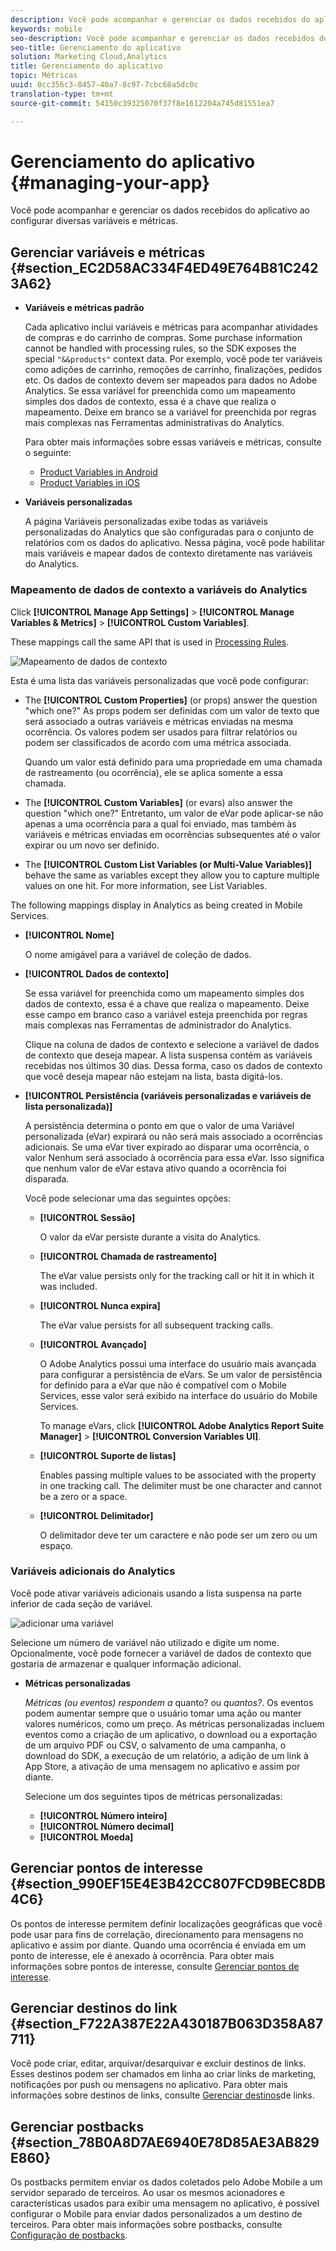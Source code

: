 ```yaml
---
description: Você pode acompanhar e gerenciar os dados recebidos do aplicativo ao configurar diversas variáveis e métricas.
keywords: mobile
seo-description: Você pode acompanhar e gerenciar os dados recebidos do aplicativo ao configurar diversas variáveis e métricas.
seo-title: Gerenciamento do aplicativo
solution: Marketing Cloud,Analytics
title: Gerenciamento do aplicativo
topic: Métricas
uuid: 0cc356c3-8457-40a7-8c97-7cbc68a5dc0c
translation-type: tm+mt
source-git-commit: 54150c39325070f37f8e1612204a745d81551ea7

---
```



# Gerenciamento do aplicativo {#managing-your-app}

Você pode acompanhar e gerenciar os dados recebidos do aplicativo ao configurar diversas variáveis e métricas.

## Gerenciar variáveis e métricas {#section_EC2D58AC334F4ED49E764B81C2423A62}

* **Variáveis e métricas padrão**

   Cada aplicativo inclui variáveis e métricas para acompanhar atividades de compras e do carrinho de compras. Some purchase information cannot be handled with processing rules, so the SDK exposes the special `"&&products"` context data. Por exemplo, você pode ter variáveis como adições de carrinho, remoções de carrinho, finalizações, pedidos etc. Os dados de contexto devem ser mapeados para dados no Adobe Analytics. Se essa variável for preenchida como um mapeamento simples dos dados de contexto, essa é a chave que realiza o mapeamento. Deixe em branco se a variável for preenchida por regras mais complexas nas Ferramentas administrativas do Analytics.

   Para obter mais informações sobre essas variáveis e métricas, consulte o seguinte:

   * [Product Variables in Android](/help/android/analytics-main/products/products.md)
   * [Product Variables in iOS](/help/ios/analytics-main/products/products.md)

* **Variáveis personalizadas**

   A página Variáveis personalizadas exibe todas as variáveis personalizadas do Analytics que são configuradas para o conjunto de relatórios com os dados do aplicativo. Nessa página, você pode habilitar mais variáveis e mapear dados de contexto diretamente nas variáveis do Analytics.

### Mapeamento de dados de contexto a variáveis do Analytics

Click **[!UICONTROL Manage App Settings]** &gt; **[!UICONTROL Manage Variables &amp; Metrics]** &gt; **[!UICONTROL Custom Variables]**.

These mappings call the same API that is used in [Processing Rules](https://docs.adobe.com/content/help/en/analytics/admin/admin-tools/processing-rules/processing-rules.html).

![Mapeamento de dados de contexto](assets/custom_data_content.png)

Esta é uma lista das variáveis personalizadas que você pode configurar:

* The **[!UICONTROL Custom Properties]** (or props) answer the question "which one?" As props podem ser definidas com um valor de texto que será associado a outras variáveis e métricas enviadas na mesma ocorrência. Os valores podem ser usados para filtrar relatórios ou podem ser classificados de acordo com uma métrica associada.

   Quando um valor está definido para uma propriedade em uma chamada de rastreamento (ou ocorrência), ele se aplica somente a essa chamada.

* The **[!UICONTROL Custom Variables]** (or evars) also answer the question "which one?" Entretanto, um valor de eVar pode aplicar-se não apenas a uma ocorrência para a qual foi enviado, mas também às variáveis e métricas enviadas em ocorrências subsequentes até o valor expirar ou um novo ser definido.
* The **[!UICONTROL Custom List Variables (or Multi-Value Variables)]** behave the same as variables except they allow you to capture multiple values on one hit. For more information, see List Variables.[](https://docs.adobe.com/content/help/en/analytics/implementation/javascript-implementation/variables-analytics-reporting/page-variables.html)

The following mappings display in Analytics as being created in Mobile Services.

* **[!UICONTROL Nome]**

   O nome amigável para a variável de coleção de dados.

* **[!UICONTROL Dados de contexto]**

   Se essa variável for preenchida como um mapeamento simples dos dados de contexto, essa é a chave que realiza o mapeamento. Deixe esse campo em branco caso a variável esteja preenchida por regras mais complexas nas Ferramentas de administrador do Analytics.

   Clique na coluna de dados de contexto e selecione a variável de dados de contexto que deseja mapear. A lista suspensa contém as variáveis recebidas nos últimos 30 dias. Dessa forma, caso os dados de contexto que você deseja mapear não estejam na lista, basta digitá-los.

* **[!UICONTROL Persistência (variáveis personalizadas e variáveis de lista personalizada)]**

   A persistência determina o ponto em que o valor de uma Variável personalizada (eVar) expirará ou não será mais associado a ocorrências adicionais. Se uma eVar tiver expirado ao disparar uma ocorrência, o valor Nenhum será associado à ocorrência para essa eVar. Isso significa que nenhum valor de eVar estava ativo quando a ocorrência foi disparada.

   Você pode selecionar uma das seguintes opções:

   * **[!UICONTROL Sessão]**

      O valor da eVar persiste durante a visita do Analytics.

   * **[!UICONTROL Chamada de rastreamento]**

      The eVar value persists only for the tracking call or hit it in which it was included.

   * **[!UICONTROL Nunca expira]**

      The eVar value persists for all subsequent tracking calls.
   * **[!UICONTROL Avançado]**

      O Adobe Analytics possui uma interface do usuário mais avançada para configurar a persistência de eVars. Se um valor de persistência for definido para a eVar que não é compatível com o Mobile Services, esse valor será exibido na interface do usuário do Mobile Services.

      To manage eVars, click **[!UICONTROL Adobe Analytics Report Suite Manager]** &gt; **[!UICONTROL Conversion Variables UI]**.

   * **[!UICONTROL Suporte de listas]**

      Enables passing multiple values to be associated with the property in one tracking call. The delimiter must be one character and cannot be a zero or a space.

   * **[!UICONTROL Delimitador]**

      O delimitador deve ter um caractere e não pode ser um zero ou um espaço.

### Variáveis adicionais do Analytics

Você pode ativar variáveis adicionais usando a lista suspensa na parte inferior de cada seção de variável.

![adicionar uma variável](assets/add_variable.png)

Selecione um número de variável não utilizado e digite um nome. Opcionalmente, você pode fornecer a variável de dados de contexto que gostaria de armazenar e qualquer informação adicional.

* **Métricas personalizadas**

   *Métricas (ou eventos) respondem a* quanto? ou *quantos?*. Os eventos podem aumentar sempre que o usuário tomar uma ação ou manter valores numéricos, como um preço. As métricas personalizadas incluem eventos como a criação de um aplicativo, o download ou a exportação de um arquivo PDF ou CSV, o salvamento de uma campanha, o download do SDK, a execução de um relatório, a adição de um link à App Store, a ativação de uma mensagem no aplicativo e assim por diante.

   Selecione um dos seguintes tipos de métricas personalizadas:

   * **[!UICONTROL Número inteiro]**
   * **[!UICONTROL Número decimal]**
   * **[!UICONTROL Moeda]**

## Gerenciar pontos de interesse {#section_990EF15E4E3B42CC807FCD9BEC8DB4C6}

Os pontos de interesse permitem definir localizações geográficas que você pode usar para fins de correlação, direcionamento para mensagens no aplicativo e assim por diante. Quando uma ocorrência é enviada em um ponto de interesse, ele é anexado à ocorrência. Para obter mais informações sobre pontos de interesse, consulte [Gerenciar pontos de interesse](/help/using/location/t-manage-points.md).

## Gerenciar destinos do link {#section_F722A387E22A430187B063D358A87711}

Você pode criar, editar, arquivar/desarquivar e excluir destinos de links. Esses destinos podem ser chamados em linha ao criar links de marketing, notificações por push ou mensagens no aplicativo. Para obter mais informações sobre destinos de links, consulte [Gerenciar destinos](/help/using/acquisition-main/c-manage-link-destinations/t-archive-unarchive-link-destinations.md)de links.

## Gerenciar postbacks {#section_78B0A8D7AE6940E78D85AE3AB829E860}

Os postbacks permitem enviar os dados coletados pelo Adobe Mobile a um servidor separado de terceiros. Ao usar os mesmos acionadores e características usados para exibir uma mensagem no aplicativo, é possível configurar o Mobile para enviar dados personalizados a um destino de terceiros. Para obter mais informações sobre postbacks, consulte [Configuração de postbacks](/help/using/c-manage-app-settings/c-mob-confg-app/signals.md).
